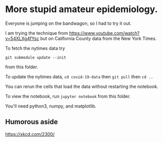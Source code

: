 More stupid amateur epidemiology.
==================================


Everyone is jumping on the bandwagon, so I had to try it out.

I am trying the technique from https://www.youtube.com/watch?v=54XLXg4fYsc but on California County data from the New York Times.

To fetch the nytimes data try

`git submodule update --init`

from this folder.

To update the nytimes data, `cd covid-19-data` then `git pull` then `cd ..`

You can rerun the cells that load the data without restarting the notebook.

To view the notebook, run `jupyter notebook` from this folder.

You'll need python3, numpy, and matplotlib.



Humorous aside
----------------

https://xkcd.com/2300/
